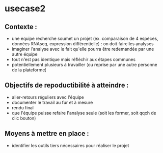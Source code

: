 # usecase2
## Contexte :
- une equipe recherche soumet un projet (ex. comparaison de 4 espèces, données RNAseq, expression différentielle) : on doit faire les analyses
- imaginer l'analyse avec le fait qu'elle pourra être redemandée par une autre équipe
- tout n'est pas identique mais réfléchir aux étapes communes
- potentiellement plusieurs à travailler (ou reprise par une autre personne de la plateforme)
## Objectifs de repoductibilité à atteindre : 
- aller-retours réguliers avec l'équipe 
- documenter le travail au fur et à mesure
- rendu final
- que l'équipe puisse refaire l'analyse seule (soit les former, soit qqch de clic bouton)
## Moyens à mettre en place :
- identifier les outils tiers nécessaires pour réaliser le projet

 
 
